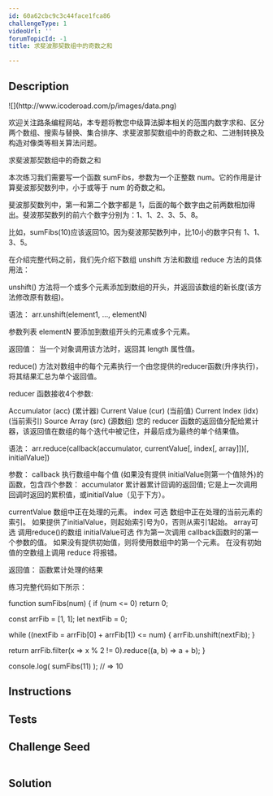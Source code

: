 ```yaml
---
id: 60a62cbc9c3c44face1fca86
challengeType: 1
videoUrl: ''
forumTopicId: -1
title: 求斐波那契数组中的奇数之和

---
```


## Description
<section id='description'>
![](http://www.icoderoad.com/p/images/data.png)

欢迎关注路条编程网站，本专题将教您中级算法脚本相关的范围内数字求和、区分两个数组、搜索与替换、集合排序、求斐波那契数组中的奇数之和、二进制转换及构造对像类等相关算法问题。

求斐波那契数组中的奇数之和

本次练习我们需要写一个函数 sumFibs，参数为一个正整数 num。它的作用是计算斐波那契数列中，小于或等于 num 的奇数之和。

斐波那契数列中，第一和第二个数字都是 1，后面的每个数字由之前两数相加得出。斐波那契数列的前六个数字分别为：1、1、2、3、5、8。

比如，sumFibs(10)应该返回10。因为斐波那契数列中，比10小的数字只有 1、1、3、5。


在介绍完整代码之前，我们先介绍下数组 unshift 方法和数组 reduce 方法的具体用法： 

unshift() 方法将一个或多个元素添加到数组的开头，并返回该数组的新长度(该方法修改原有数组)。

语法：
arr.unshift(element1, ..., elementN)

参数列表 elementN 要添加到数组开头的元素或多个元素。

返回值：
当一个对象调用该方法时，返回其 length 属性值。

reduce() 方法对数组中的每个元素执行一个由您提供的reducer函数(升序执行)，将其结果汇总为单个返回值。

reducer 函数接收4个参数:

Accumulator (acc) (累计器)
Current Value (cur) (当前值)
Current Index (idx) (当前索引)
Source Array (src) (源数组)
您的 reducer 函数的返回值分配给累计器，该返回值在数组的每个迭代中被记住，并最后成为最终的单个结果值。

语法：
arr.reduce(callback(accumulator, currentValue[, index[, array]])[, initialValue])

参数：
  callback
    执行数组中每个值 (如果没有提供 initialValue则第一个值除外)的函数，包含四个参数：
  accumulator
    累计器累计回调的返回值; 它是上一次调用回调时返回的累积值，或initialValue（见于下方）。

  currentValue
    数组中正在处理的元素。
  index 可选
    数组中正在处理的当前元素的索引。 如果提供了initialValue，则起始索引号为0，否则从索引1起始。
  array可选
   调用reduce()的数组
  initialValue可选
   作为第一次调用 callback函数时的第一个参数的值。 如果没有提供初始值，则将使用数组中的第一个元素。 在没有初始值的空数组上调用 reduce 将报错。

返回值：
函数累计处理的结果


练习完整代码如下所示：

function sumFibs(num) {
  if (num <= 0) return 0;

  const arrFib = [1, 1];
  let nextFib = 0;

  while ((nextFib = arrFib[0] + arrFib[1]) <= num) {
    arrFib.unshift(nextFib);
  }

  return arrFib.filter(x => x % 2 != 0).reduce((a, b) => a + b);
}

console.log( sumFibs(11) );
// => 10

</section>

## Instructions
<section id='instructions'>

</section>

## Tests
<section id='tests'>

</section>

## Challenge Seed
<section id='challengeSeed'>

<div id='js-seed'>

```js

```

</div>



</section>

## Solution
<section id='solution'>


</section>
